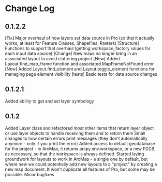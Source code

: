 # Change Log

## 0.1.2.2
[Fix] Major overhaul of how layers set data source in Pro (so that it actually works, at least for Feature Classes, Shapefiles, Rasters)
[Structure] Functions to support that overhaul (getting workspace_factory values for each input data source)
[Change] New maps no longer bring in an associated layout to avoid cluttering project
[New] Added Layout.find_map_frame function and associated MapFrameNotFound error
[New] Added Layout.find_element and Layout.toggle_element functions for managing page element visibility
[tests] Basic tests for data source changes

## 0.1.2.1
Added ability to get and set layer symbology

## 0.1.2
Added Layer class and refactored *most* other items that return layer object or use layer objects to handle receiving them and to return them
Small changes to how certain errors print messages (they don't automatically anymore - only if you print the error)
Added access to default geodatabase for the project - in ArcMap, it returns arcpy.env.workspace, or a new FGDB, as necessary, so that the workspace is always defined.
Started laying groundwork for layouts to work in ArcMap - a single one by default, but where new we could potentially add new layouts to a "project" by creating a new map document. It won't duplicate all features of Pro, but some may be possible.
Minor bugfixes
